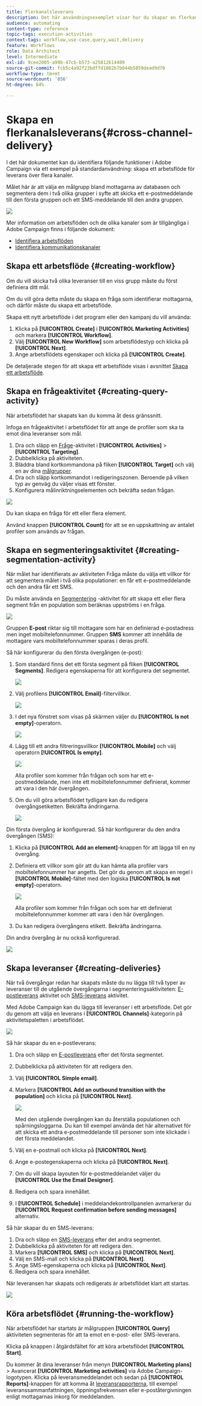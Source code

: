 ```yaml
---
title: Flerkanalsleverans
description: Det här användningsexemplet visar hur du skapar en flerkanalsleverans
audience: automating
content-type: reference
topic-tags: execution-activities
context-tags: workflow,use-case,query,wait,delivery
feature: Workflows
role: Data Architect
level: Intermediate
exl-id: 9cee2005-a99b-47cb-b573-a25812614409
source-git-commit: fcb5c4a92f23bdffd1082b7b044b5859dead9d70
workflow-type: tm+mt
source-wordcount: '856'
ht-degree: 84%

---
```


# Skapa en flerkanalsleverans{#cross-channel-delivery}

I det här dokumentet kan du identifiera följande funktioner i Adobe Campaign via ett exempel på standardanvändning: skapa ett arbetsflöde för leverans över flera kanaler.

Målet här är att välja en målgrupp bland mottagarna av databasen och segmentera dem i två olika grupper i syfte att skicka ett e-postmeddelande till den första gruppen och ett SMS-meddelande till den andra gruppen.

![](assets/wkf_segment_overview.png)

Mer information om arbetsflöden och de olika kanaler som är tillgängliga i Adobe Campaign finns i följande dokument:

* [Identifiera arbetsflöden](../../automating/using/get-started-workflows.md)
* [Identifiera kommunikationskanaler](../../channels/using/get-started-communication-channels.md)

## Skapa ett arbetsflöde {#creating-workflow}

Om du vill skicka två olika leveranser till en viss grupp måste du först definiera ditt mål.

Om du vill göra detta måste du skapa en fråga som identifierar mottagarna, och därför måste du skapa ett arbetsflöde.

Skapa ett nytt arbetsflöde i det program eller den kampanj du vill använda:

1. Klicka på **[!UICONTROL Create]** i **[!UICONTROL Marketing Activities]** och markera **[!UICONTROL Workflow]**.
1. Välj **[!UICONTROL New Workflow]** som arbetsflödestyp och klicka på **[!UICONTROL Next]**.
1. Ange arbetsflödets egenskaper och klicka på **[!UICONTROL Create]**.

De detaljerade stegen för att skapa ett arbetsflöde visas i avsnittet [Skapa ett arbetsflöde](../../automating/using/building-a-workflow.md).

## Skapa en frågeaktivitet {#creating-query-activity}

När arbetsflödet har skapats kan du komma åt dess gränssnitt.

Infoga en frågeaktivitet i arbetsflödet för att ange de profiler som ska ta emot dina leveranser som mål.

1. Dra och släpp en [Fråge](../../automating/using/query.md)-aktivitet i **[!UICONTROL Activities]** > **[!UICONTROL Targeting]**.
1. Dubbelklicka på aktiviteten.
1. Bläddra bland kortkommandona på fliken **[!UICONTROL Target]** och välj en av dina [målgrupper](../../audiences/using/about-audiences.md).
1. Dra och släpp kortkommandot i redigeringszonen. Beroende på vilken typ av genväg du väljer visas ett fönster.
1. Konfigurera målinriktningselementen och bekräfta sedan frågan.

![](assets/wkf_segment_query.png)

Du kan skapa en fråga för ett eller flera element.

Använd knappen **[!UICONTROL Count]** för att se en uppskattning av antalet profiler som används av frågan.

## Skapa en segmenteringsaktivitet {#creating-segmentation-activity}

När målet har identifierats av aktiviteten Fråga måste du välja ett villkor för att segmentera målet i två olika populationer: en får ett e-postmeddelande och den andra får ett SMS.

Du måste använda en [Segmentering](../../automating/using/segmentation.md) -aktivitet för att skapa ett eller flera segment från en population som beräknas uppströms i en fråga.

![](assets/wkf_segment_activity.png)

Gruppen **E-post** riktar sig till mottagare som har en definierad e-postadress men inget mobiltelefonnummer. Gruppen **SMS** kommer att innehålla de mottagare vars mobiltelefonnummer sparas i deras profil.

Så här konfigurerar du den första övergången (e-post):

1. Som standard finns det ett första segment på fliken **[!UICONTROL Segments]**. Redigera egenskaperna för att konfigurera det segmentet.

   ![](assets/wkf_segment_properties.png)

1. Välj profilens **[!UICONTROL Email]**-filtervillkor.

   ![](assets/wkf_segment_email.png)

1. I det nya fönstret som visas på skärmen väljer du **[!UICONTROL Is not empty]**-operatorn.

   ![](assets/wkf_segment_email_not_empty.png)

1. Lägg till ett andra filtreringsvillkor **[!UICONTROL Mobile]** och välj operatorn **[!UICONTROL Is empty]**.

   ![](assets/wkf_segment_mobile_empty.png)

   Alla profiler som kommer från frågan och som har ett e-postmeddelande, men inte ett mobiltelefonnummer definierat, kommer att vara i den här övergången.

1. Om du vill göra arbetsflödet tydligare kan du redigera övergångsetiketten. Bekräfta ändringarna.

   ![](assets/wkf_segment_transition_label.png)

Din första övergång är konfigurerad. Så här konfigurerar du den andra övergången (SMS):

1. Klicka på **[!UICONTROL Add an element]**-knappen för att lägga till en ny övergång.
1. Definiera ett villkor som gör att du kan hämta alla profiler vars mobiltelefonnummer har angetts. Det gör du genom att skapa en regel i **[!UICONTROL Mobile]**-fältet med den logiska **[!UICONTROL Is not empty]**-operatorn.

   ![](assets/wkf_segment_mobile_not_empty.png)

   Alla profiler som kommer från frågan och som har ett definierat mobiltelefonnummer kommer att vara i den här övergången.

1. Du kan redigera övergångens etikett. Bekräfta ändringarna.

Din andra övergång är nu också konfigurerad.

![](assets/wkf_segment_transitions.png)

## Skapa leveranser {#creating-deliveries}

När två övergångar redan har skapats måste du nu lägga till två typer av leveranser till de utgående övergångarna i segmenteringsaktiviteten: [E-postleverans](../../automating/using/email-delivery.md) aktivitet och [SMS-leverans](../../automating/using/sms-delivery.md) aktivitet.

Med Adobe Campaign kan du lägga till leveranser i ett arbetsflöde. Det gör du genom att välja en leverans i **[!UICONTROL Channels]**-kategorin på aktivitetspaletten i arbetsflödet.

![](assets/wkf_segment_deliveries1.png)

Så här skapar du en e-postleverans:

1. Dra och släpp en [E-postleverans](../../automating/using/email-delivery.md) efter det första segmentet.
1. Dubbelklicka på aktiviteten för att redigera den.
1. Välj **[!UICONTROL Simple email]**.
1. Markera **[!UICONTROL Add an outbound transition with the population]** och klicka på **[!UICONTROL Next]**.

   ![](assets/wkf_segment_deliveries2.png)

   Med den utgående övergången kan du återställa populationen och spårningsloggarna. Du kan till exempel använda det här alternativet för att skicka ett andra e-postmeddelande till personer som inte klickade i det första meddelandet.

1. Välj en e-postmall och klicka på **[!UICONTROL Next]**.
1. Ange e-postegenskaperna och klicka på **[!UICONTROL Next]**.
1. Om du vill skapa layouten för e-postmeddelandet väljer du **[!UICONTROL Use the Email Designer]**.
1. Redigera och spara innehållet.
1. I **[!UICONTROL Schedule]** i meddelandekontrollpanelen avmarkerar du **[!UICONTROL Request confirmation before sending messages]** alternativ.

Så här skapar du en SMS-leverans:

1. Dra och släpp en [SMS-leverans](../../automating/using/sms-delivery.md) efter det andra segmentet.
1. Dubbelklicka på aktiviteten för att redigera den.
1. Markera **[!UICONTROL SMS]** och klicka på **[!UICONTROL Next]**.
1. Välj en SMS-mall och klicka på **[!UICONTROL Next]**.
1. Ange SMS-egenskaperna och klicka på **[!UICONTROL Next]**.
1. Redigera och spara innehållet.

När leveransen har skapats och redigerats är arbetsflödet klart att startas.

![](assets/wkf_segment_deliveries.png)

## Köra arbetsflödet {#running-the-workflow}

När arbetsflödet har startats är målgruppen **[!UICONTROL Query]** aktiviteten segmenteras för att ta emot en e-post- eller SMS-leverans.

Klicka på knappen i åtgärdsfältet för att köra arbetsflödet **[!UICONTROL Start]**.

Du kommer åt dina leveranser från menyn **[!UICONTROL Marketing plans]** > Avancerat **[!UICONTROL Marketing activities]** via Adobe Campaign-logotypen. Klicka på leveransmeddelandet och sedan på **[!UICONTROL Reports]**-knappen för att komma åt [leveransrapporterna](../../reporting/using/about-dynamic-reports.md#accessing-dynamic-reports), till exempel leveranssammanfattningen, öppningsfrekvensen eller e-poståtergivningen enligt mottagarnas inkorg för meddelanden.
